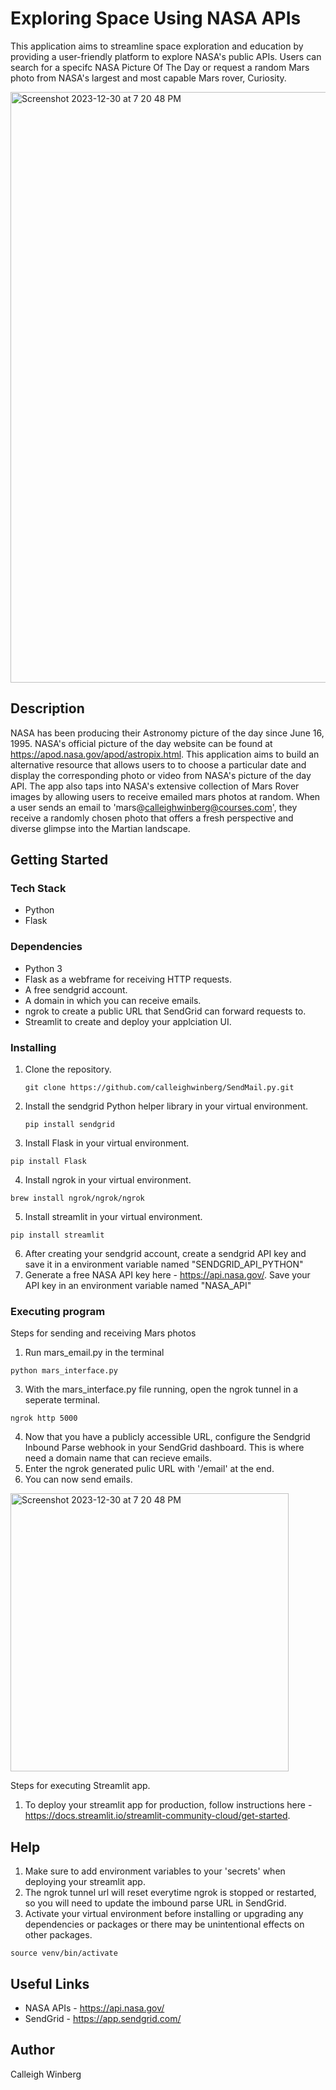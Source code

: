 # Exploring Space Using NASA APIs

This application aims to streamline space exploration and education by providing a user-friendly platform to explore NASA's public APIs. Users can search for a specifc NASA
Picture Of The Day or request a random Mars photo from NASA's largest and most capable Mars rover, Curiosity. 

<img width="945" alt="Screenshot 2023-12-30 at 7 20 48 PM" src="https://github.com/calleighwinberg/SendMail.py/assets/149536156/670f3472-c35d-44ef-b4f5-c4dd1590cbe0">


## Description

NASA has been producing their Astronomy picture of the day since June 16, 1995. NASA's official picture of the day website can be found at https://apod.nasa.gov/apod/astropix.html. 
This application aims to build an alternative resource that allows users to to choose a particular date and display the corresponding photo or video from NASA's picture of the day API. The app also taps into NASA's extensive collection of Mars Rover images by allowing users to receive emailed mars photos at random. When a user sends an email to 'mars@calleighwinberg@courses.com', they receive a randomly chosen photo that offers a fresh perspective and diverse glimpse into the Martian landscape. 

## Getting Started

### Tech Stack
* Python
* Flask

### Dependencies

* Python 3
* Flask as a webframe for receiving HTTP requests.
* A free sendgrid account.
* A domain in which you can receive emails.
* ngrok to create a public URL that SendGrid can forward requests to.
* Streamlit to create and deploy your applciation UI.

### Installing

1. Clone the repository. 
   ```
   git clone https://github.com/calleighwinberg/SendMail.py.git
   ```
2. Install the sendgrid Python helper library in your virtual environment.
    ```
   pip install sendgrid
   ```
3. Install Flask in your virtual environment.
  ```
 pip install Flask
 ```
4. Install ngrok in your virtual environment.
  ```
 brew install ngrok/ngrok/ngrok
 ```
5. Install streamlit in your virtual environment.
  ```
 pip install streamlit
 ```
6. After creating your sendgrid account, create a sendgrid API key and save it in a environment variable named "SENDGRID_API_PYTHON"
7. Generate a free NASA API key here - https://api.nasa.gov/. Save your API key in an environment variable named "NASA_API"


### Executing program

Steps for sending and receiving Mars photos
1. Run mars_email.py in the terminal
```
python mars_interface.py
```
3. With the mars_interface.py file running, open the ngrok tunnel in a seperate terminal.
```
ngrok http 5000
```
4. Now that you have a publicly accessible URL, configure the Sendgrid Inbound Parse webhook in your SendGrid dashboard. This is where need a domain name that can recieve emails.
5. Enter the ngrok generated pulic URL with '/email' at the end.
6. You can now send emails.

<img width="445" alt="Screenshot 2023-12-30 at 7 20 48 PM" src="https://github.com/calleighwinberg/SendMail.py/assets/149536156/c56745a8-de91-49ad-a336-101933635af6">

Steps for executing Streamlit app.
1. To deploy your streamlit app for production, follow instructions here - https://docs.streamlit.io/streamlit-community-cloud/get-started. 

## Help

1. Make sure to add environment variables to your 'secrets' when deploying your streamlit app.
2. The ngrok tunnel url will reset everytime ngrok is stopped or restarted, so you will need to update the imbound parse URL in SendGrid.
3. Activate your virtual environment before installing or upgrading any dependencies or packages or there may be unintentional effects on other packages. 
```
source venv/bin/activate
```

## Useful Links
* NASA APIs - https://api.nasa.gov/
* SendGrid - https://app.sendgrid.com/

## Author

Calleigh Winberg


